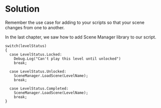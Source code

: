# Solution

Remember the use case for adding to your scripts so that your scene changes from one to another.

In the last chapter, we saw how to add Scene Manager library to our script. 


```
switch(levelStatus)
{
  case LevelStatus.Locked:
    Debug.Log("Can't play this level until unlocked")
    break;
  
  case LevelStatus.Unlocked:
    SceneManager.LoadScene(LevelName);
    break;  
  
  case LevelStatus.Completed:
    SceneManager.LoadScene(LevelName);
    break;   
}
```

